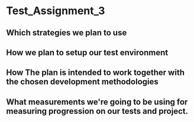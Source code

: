 # Test_Assignment_3

## Which strategies we plan to use
## How we plan to setup our test environment
## How The plan is intended to work together with the chosen development methodologies
## What measurements we're going to be using for measuring progression on our tests and project.
